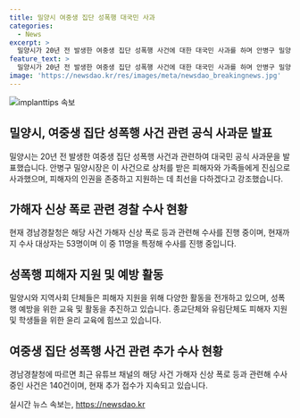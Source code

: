 ```yaml
---
title: 밀양시 여중생 집단 성폭행 대국민 사과
categories:
  - News
excerpt: >
  밀양시가 20년 전 발생한 여중생 집단 성폭행 사건에 대한 대국민 사과를 하며 안병구 밀양시장이 공식 사과문을 발표했다. 안 시장은 우리 모두의 잘못이기도 하다. 아이들을 잘 가르치고 올바르게 이끌어야 했음에도 어른으로서 역할을 제대로 하지 못했다며 사과하고, 피해자 회복을 위한 노력을 약속했다. 경남경찰청에 따르면 유튜브 채널을 통한 가해자 신상 폭로와 관련해 수사 중인 사건은 140건으로, 현재 53명의 수사 대상자 중 11명을 특정해 수사 중이다. (총 단어 수: 148)
feature_text: >
  밀양시가 20년 전 발생한 여중생 집단 성폭행 사건에 대한 대국민 사과를 하며 안병구 밀양시장이 공식 사과문을 발표했다. 안 시장은 우리 모두의 잘못이기도 하다. 아이들을 잘 가르치고 올바르게 이끌어야 했음에도 어른으로서 역할을 제대로 하지 못했다며 사과하고, 피해자 회복을 위한 노력을 약속했다. 경남경찰청에 따르면 유튜브 채널을 통한 가해자 신상 폭로와 관련해 수사 중인 사건은 140건으로, 현재 53명의 수사 대상자 중 11명을 특정해 수사 중이다. (총 단어 수: 148)
image: 'https://newsdao.kr/res/images/meta/newsdao_breakingnews.jpg'
---
```


<p><img src="https://newsdao.kr/res/images/meta/newsdao_breakingnews.jpg" alt="implanttips 속보" /></p>

<h2 data-ke-size="size26">밀양시, 여중생 집단 성폭행 사건 관련 공식 사과문 발표</h2>

<p data-ke-size="size16">밀양시는 20년 전 발생한 여중생 집단 성폭행 사건과 관련하여 대국민 공식 사과문을 발표했습니다. 안병구 밀양시장은 이 사건으로 상처를 받은 피해자와 가족들에게 진심으로 사과했으며, 피해자의 인권을 존중하고 지원하는 데 최선을 다하겠다고 강조했습니다.</p>

<h2 data-ke-size="size26">가해자 신상 폭로 관련 경찰 수사 현황</h2>

<p data-ke-size="size16">현재 경남경찰청은 해당 사건 가해자 신상 폭로 등과 관련해 수사를 진행 중이며, 현재까지 수사 대상자는 53명이며 이 중 11명을 특정해 수사를 진행 중입니다.</p>

<h2 data-ke-size="size26">성폭행 피해자 지원 및 예방 활동</h2>

<p data-ke-size="size16">밀양시와 지역사회 단체들은 피해자 지원을 위해 다양한 활동을 전개하고 있으며, 성폭행 예방을 위한 교육 및 활동을 추진하고 있습니다. 종교단체와 유림단체도 피해자 지원 및 학생들을 위한 윤리 교육에 힘쓰고 있습니다.</p>

<h2 data-ke-size="size26">여중생 집단 성폭행 사건 관련 추가 수사 현황</h2>

<p data-ke-size="size16">경남경찰청에 따르면 최근 유튜브 채널의 해당 사건 가해자 신상 폭로 등과 관련해 수사 중인 사건은 140건이며, 현재 추가 접수가 지속되고 있습니다.</p>
실시간 뉴스 속보는, <a href="https://newsdao.kr" rel="dofollow">https://newsdao.kr</a>


